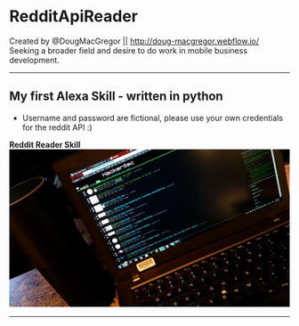 # RedditApiReader

Created by @DougMacGregor || http://doug-macgregor.webflow.io/ <br>
Seeking a broader field and desire to do work in mobile business development.
<hr>

## My first Alexa Skill - written in python
* Username and password are fictional, please use your own credentials for the reddit API :)

<b>Reddit Reader Skill</b><br>
![java-code](https://raw.githubusercontent.com/SEDoug/RedditApiReader/master/active-reddit-reader-lg.jpg)<hr>
